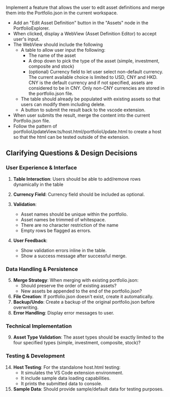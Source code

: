 Implement a feature that allows the user to edit asset definitions and merge them into the Portfolio.json in the current workspace.

- Add an "Edit Asset Definition" button in the "Assets" node in the PortfolioExplorer.
- When clicked, display a WebView (Asset Definition Editor) to accept user's input.
- The WebView should include the following     
    - A table to allow user input the following:
        - The name of the asset
        - A drop down to pick the type of the asset (simple, investment, composite and stock)
        - (optional) Currency field to let user select non-default currency. The current available choice is limited to USD, CNY and HKD. CNY is the default currency and if not specified, assets are considered to be in CNY. Only non-CNY currencies are stored in the portfolio.json file.
    - The table should already be populated with existing assets so that users can modify them including delete.
    - A button to submit the result back to the vscode extension.
- When user submits the result, merge the content into the current Portfolio.json file.
- Follow the pattern of portfolioUpdateView.ts/host.html/portfolioUpdate.html to create a host so that the html can be tested outside of the extension.

## Clarifying Questions & Design Decisions

### User Experience & Interface
1. **Table Interaction**: Users should be able to add/remove rows dynamically in the table

2. **Currency Field**: Currency field should be included as optional.

3. **Validation**: 
   - Asset names should be unique within the portfolio.
   - Asset names be trimmed of whitespace.
   - There are no character restriction of the name
   - Empty rows be flagged as errors.
4. **User Feedback**: 
   - Show validation errors inline in the table.   
   - Show a success message after successful merge.

### Data Handling & Persistence
5. **Merge Strategy**: When merging with existing portfolio.json:
   - Should preserve the order of existing assets?
   - New assets be appended to the end of the portfolio.json?
6. **File Creation**: If portfolio.json doesn't exist, create it automatically.
7. **Backup/Undo**: Create a backup of the original portfolio.json before overwriting.
8. **Error Handling**: Display error messages to user.

### Technical Implementation
9. **Asset Type Validation**: The asset types should be exactly limited to the four specified types (simple, investment, composite, stock)?

### Testing & Development
14. **Host Testing**: For the standalone host.html testing:
    - It simulates the VS Code extension environment.
    - It include sample data loading capabilities.
    - It prints the submitted data to console.
15. **Sample Data**: Should provide sample/default data for testing purposes.
